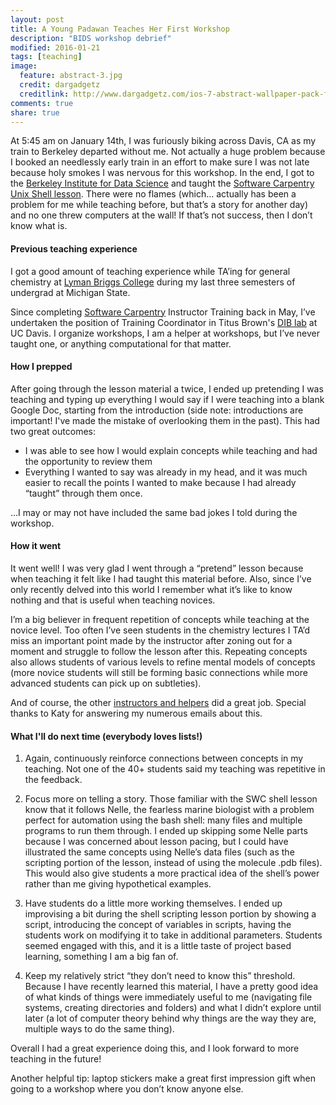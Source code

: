 ```yaml
---
layout: post
title: A Young Padawan Teaches Her First Workshop
description: "BIDS workshop debrief"
modified: 2016-01-21
tags: [teaching]
image:
  feature: abstract-3.jpg
  credit: dargadgetz
  creditlink: http://www.dargadgetz.com/ios-7-abstract-wallpaper-pack-for-iphone-5-and-ipod-touch-retina/
comments: true
share: true
---
```


At 5:45 am on January 14th, I was furiously biking across Davis, CA as my train to Berkeley departed without me. 
Not actually a huge problem because I booked an needlessly early train in an effort to make sure I was not late because
holy smokes I was nervous for this workshop. In the end, I got to the [Berkeley Institute for Data Science](http://bids.berkeley.edu/) 
and taught the [Software Carpentry Unix Shell lesson](http://swcarpentry.github.io/shell-novice/). There were no flames 
(which... actually has been a problem for me while teaching before, but that’s a story for another day) and no 
one threw computers at the wall! If that’s not success, then I don’t know what is.

#### Previous teaching experience

I got a good amount of teaching experience while TA’ing for general chemistry at 
[Lyman Briggs College](http://lbc.msu.edu/index.cfm) during my last three semesters of undergrad at Michigan State. 

Since completing [Software Carpentry](http://software-carpentry.org/) Instructor Training back in May, I’ve undertaken 
the position of Training Coordinator in Titus Brown's [DIB lab](http://dib-training.readthedocs.org/en/pub/) at UC Davis. 
I organize workshops, I am a helper at workshops, but I’ve never taught one, or anything computational for that matter. 

#### How I prepped

After going through the lesson material a twice, I ended up pretending I was teaching and typing up everything I would 
say if I were teaching into a blank Google Doc, starting from the introduction (side note: introductions are important! I've made
the mistake of overlooking them in the past). This had two great outcomes: 
* I was able to see how I would explain concepts while teaching and had the opportunity to review them
* Everything I wanted to say was already in my head, and it was much easier to recall the points I wanted to make because 
I had already “taught” through them once. </br>

...I may or may not have included the same bad jokes I told during the workshop.

#### How it went

It went well! I was very glad I went through a “pretend” lesson because when teaching it felt like I had taught this 
material before. Also, since I’ve only recently delved into this world I remember what it’s like to know nothing and that 
is useful when teaching novices.

I’m a big believer in frequent repetition of concepts while teaching at the novice level. Too often I’ve seen students 
in the chemistry lectures I TA’d miss an important point made by the instructor after zoning out for a moment and struggle 
to follow the lesson after this. Repeating concepts also allows students of various levels to refine mental models of 
concepts (more novice students will still be forming basic connections while more advanced students can pick up on 
subtleties).

And of course, the other [instructors and helpers](http://bids.github.io/2016-01-14-berkeley/) did a great job. Special 
thanks to Katy for answering my numerous emails about this.

#### What I'll do next time (everybody loves lists!)

1. Again, continuously reinforce connections between concepts in my teaching. Not one of the 40+ students said my teaching
was repetitive in the feedback. 

2. Focus more on telling a story. Those familiar with the SWC shell lesson know that it follows Nelle, the fearless 
marine biologist with a problem perfect for automation using the bash shell: many files and multiple programs to run them 
through. I ended up skipping some Nelle parts because I was concerned about lesson pacing, but I could have illustrated 
the same concepts using Nelle’s data files (such as the scripting portion of the lesson, instead of using the molecule 
.pdb files). This would also give students a more practical idea of the shell’s power rather than me giving hypothetical 
examples.

3. Have students do a little more working themselves. I ended up improvising a bit during the shell scripting lesson portion 
by showing a script, introducing the concept of variables in scripts, having the students work on modifying it to take in 
additional parameters. Students seemed engaged with this, and it is a little taste of project based learning, something I 
am a big fan of.

4. Keep my relatively strict “they don’t need to know this” threshold. Because I have recently learned this material, 
I have a pretty good idea of what kinds of things were immediately useful to me (navigating file systems, creating 
directories and folders) and what I didn’t explore until later (a lot of computer theory behind why things are the way 
they are, multiple ways to do the same thing).

Overall I had a great experience doing this, and I look forward to more teaching in the future! 

Another helpful tip: laptop stickers make a great first impression gift when going to a workshop where you don’t know 
anyone else.
